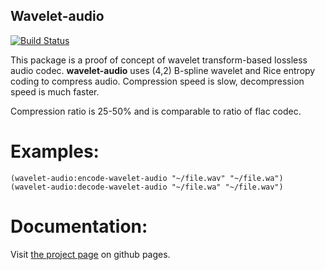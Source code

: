 Wavelet-audio
-------------
[![Build Status](https://travis-ci.com/shamazmazum/wavelet-audio.svg?branch=master)](https://travis-ci.com/shamazmazum/wavelet-audio)

This package is a proof of concept of wavelet transform-based lossless
audio codec. **wavelet-audio** uses  (4,2) B-spline wavelet and Rice
entropy coding to compress audio. Compression speed is slow,
decompression speed is much faster.

Compression ratio is 25-50% and is comparable to ratio of flac codec.

Examples:
========

~~~~~~~~{lisp}
(wavelet-audio:encode-wavelet-audio "~/file.wav" "~/file.wa")
(wavelet-audio:decode-wavelet-audio "~/file.wa" "~/file.wav")
~~~~~~~~

Documentation:
=============
Visit [the project page](http://shamazmazum.github.io/wavelet-audio)
on github pages.
